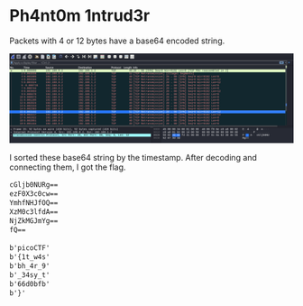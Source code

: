 # Ph4nt0m 1ntrud3r

Packets with 4 or 12 bytes have a base64 encoded string.

![Ph4nt0m 1ntrud3r](./Ph4nt0m_1ntrud3r_1.png)

I sorted these base64 string by the timestamp.
After decoding and connecting them, I got the flag.
```
cGljb0NURg==
ezF0X3c0cw==
YmhfNHJfOQ==
XzM0c3lfdA==
NjZkMGJmYg==
fQ==

b'picoCTF'
b'{1t_w4s'
b'bh_4r_9'
b'_34sy_t'
b'66d0bfb'
b'}'
```
